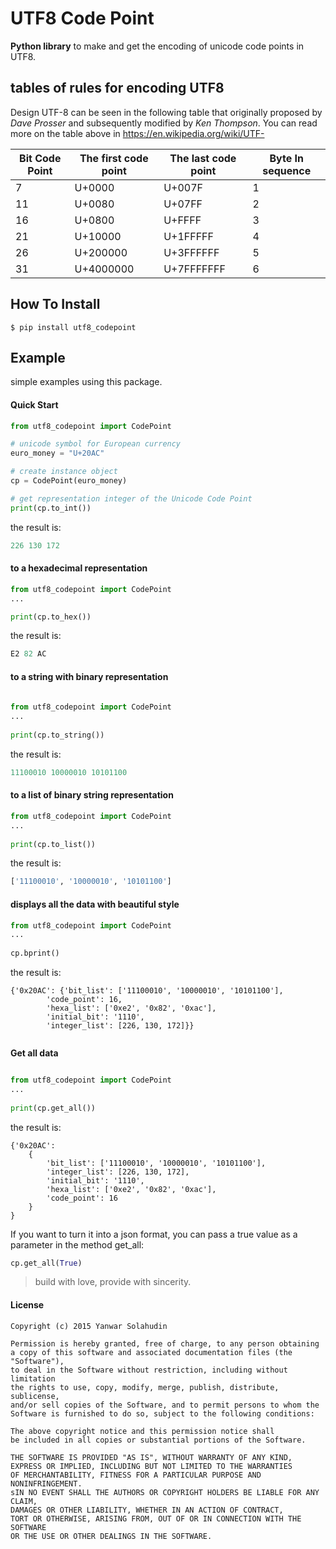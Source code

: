 # UTF8 Code Point

**Python library** to make and get the encoding of unicode code points in UTF8.

## tables of rules for encoding UTF8

Design UTF-8 can be seen in the following table that originally 
proposed by *Dave Prosser* and subsequently modified by *Ken Thompson*. You 
can read more on the table above in https://en.wikipedia.org/wiki/UTF-

| Bit Code Point | The first code point | The last code point | Byte In sequence |
|----------------|----------------------|---------------------|------------------|
| 7              | U+0000               | U+007F              | 1                |
| 11             | U+0080               | U+07FF              | 2                |
| 16             | U+0800               | U+FFFF              | 3                |
| 21             | U+10000              | U+1FFFFF            | 4                |
| 26             | U+200000             | U+3FFFFFF           | 5                |
| 31             | U+4000000            | U+7FFFFFFF          | 6                |

## How To Install
```
$ pip install utf8_codepoint
```


## Example

simple examples using this package.

#### Quick Start

```python
from utf8_codepoint import CodePoint

# unicode symbol for European currency
euro_money = "U+20AC"

# create instance object
cp = CodePoint(euro_money)

# get representation integer of the Unicode Code Point
print(cp.to_int())
```

the result is:


```python
226 130 172
```

#### to a hexadecimal representation

```python
from utf8_codepoint import CodePoint
...	

print(cp.to_hex())
```

the result is:

```python
E2 82 AC
```
	
#### to a string with binary representation

```python
	
from utf8_codepoint import CodePoint
...
	
print(cp.to_string())
```
	
the result is:

```python
11100010 10000010 10101100
```

#### to a list of binary string representation

```python
from utf8_codepoint import CodePoint
...
	
print(cp.to_list())
```

the result is:

```python
['11100010', '10000010', '10101100']
```

#### displays all the data with beautiful style

```python
from utf8_codepoint import CodePoint
...
	
cp.bprint()
```

the result is:

```
{'0x20AC': {'bit_list': ['11100010', '10000010', '10101100'],
        'code_point': 16,
        'hexa_list': ['0xe2', '0x82', '0xac'],
        'initial_bit': '1110',
        'integer_list': [226, 130, 172]}}
        
```
   
**Get all data**

```python

from utf8_codepoint import CodePoint
...
	
print(cp.get_all())
```
	
the result is:

```
{'0x20AC': 
	{
		'bit_list': ['11100010', '10000010', '10101100'], 
		'integer_list': [226, 130, 172], 
		'initial_bit': '1110', 
		'hexa_list': ['0xe2', '0x82', '0xac'], 
		'code_point': 16
	}
}
```

If you want to turn it into a json format, you can pass a 
true value as a parameter in the method get_all:

```python
cp.get_all(True)
```

> build with love, provide with sincerity.

#### License

```
Copyright (c) 2015 Yanwar Solahudin

Permission is hereby granted, free of charge, to any person obtaining 
a copy of this software and associated documentation files (the "Software"), 
to deal in the Software without restriction, including without limitation 
the rights to use, copy, modify, merge, publish, distribute, sublicense, 
and/or sell copies of the Software, and to permit persons to whom the 
Software is furnished to do so, subject to the following conditions:

The above copyright notice and this permission notice shall 
be included in all copies or substantial portions of the Software.

THE SOFTWARE IS PROVIDED "AS IS", WITHOUT WARRANTY OF ANY KIND, 
EXPRESS OR IMPLIED, INCLUDING BUT NOT LIMITED TO THE WARRANTIES 
OF MERCHANTABILITY, FITNESS FOR A PARTICULAR PURPOSE AND NONINFRINGEMENT. 
sIN NO EVENT SHALL THE AUTHORS OR COPYRIGHT HOLDERS BE LIABLE FOR ANY CLAIM, 
DAMAGES OR OTHER LIABILITY, WHETHER IN AN ACTION OF CONTRACT, 
TORT OR OTHERWISE, ARISING FROM, OUT OF OR IN CONNECTION WITH THE SOFTWARE 
OR THE USE OR OTHER DEALINGS IN THE SOFTWARE.

```
